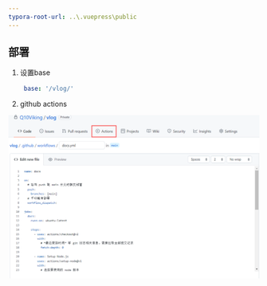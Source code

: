 ```yaml
---
typora-root-url: ..\.vuepress\public
---
```


## 部署

1. 设置base

   ```yaml
    base: '/vlog/'
   ```

2. github actions

<img src="/images/vuepress/image-20211126110724435.png" alt="image-20211126110724435" style="zoom:50%;" />

